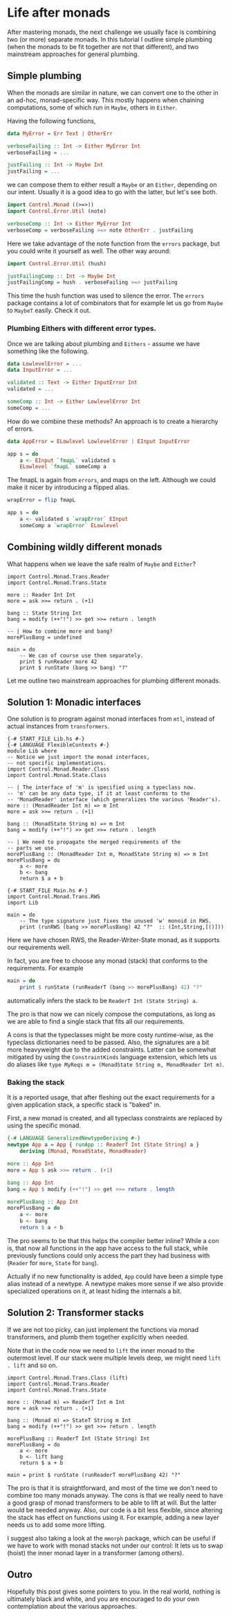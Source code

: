 # Life after monads

After mastering monads, the next challenge we usually face is combining two (or more) separate monads.
In this tutorial I outline simple plumbing (when the monads to be fit together are not that different),
and two mainstream approaches for general plumbing.

## Simple plumbing

When the monads are similar in nature, we can convert one to the other in an ad-hoc, monad-specific way.
This mostly happens when chaining computations, some of which run in `Maybe`, others in `Either`.

Having the following functions,

```haskell
data MyError = Err Text | OtherErr

verboseFailing :: Int -> Either MyError Int
verboseFailing = ...

justFailing :: Int -> Maybe Int
justFailing = ...
```

we can compose them to either result a `Maybe` or an `Either`, depending on our intent.
Usually it is a good idea to go with the latter, but let's see both.

```haskell
import Control.Monad ((>=>))
import Control.Error.Util (note)

verboseComp :: Int -> Either MyError Int
verboseComp = verboseFailing >=> note OtherErr . justFailing
```

Here we take advantage of the <hoogle>note</hoogle> function from the `errors` package, but
you could write it yourself as well. The other way around:

```haskell
import Control.Error.Util (hush)

justFailingComp :: Int -> Maybe Int
justFailingComp = hush . verboseFailing >=> justFailing
```

This time the <hoogle>hush</hoogle> function was used to silence the error.
The `errors` package contains a lot of combinators that for example let us go from `Maybe` to `MaybeT` easily. Check it out.

### Plumbing Eithers with different error types.

Once we are talking about plumbing and `Eithers` - assume we have something like the following.

```haskell
data LowlevelError = ...
data InputError = ...

validated :: Text -> Either InputError Int
validated = ...

someComp :: Int -> Either LowlevelError Int
someComp = ...
```
How do we combine these methods?
An approach is to create a hierarchy of errors.

```haskell
data AppError = ELowlevel LowlevelError | EInput InputError

app s = do
    a <- EInput `fmapL` validated s
    ELowlevel `fmapL` someComp a
```

The <hoogle>fmapL</hoogle> is again from `errors`, and maps on the left.
Although we could make it nicer by introducing a flipped alias.

```haskell
wrapError = flip fmapL

app s = do
    a <- validated s `wrapError` EInput
    someComp a `wrapError` ELowlevel
```

## Combining wildly different monads  

What happens when we leave the safe realm of `Maybe` and `Either`?

```active haskell
import Control.Monad.Trans.Reader
import Control.Monad.Trans.State

more :: Reader Int Int
more = ask >>= return . (+1)

bang :: State String Int
bang = modify (++"!") >> get >>= return . length

-- | How to combine more and bang?
morePlusBang = undefined

main = do
    -- We can of course use them separately.
    print $ runReader more 42
    print $ runState (bang >> bang) "?"
```

Let me outline two mainstream approaches for plumbing different monads.

## Solution 1: Monadic interfaces

One solution is to program against monad interfaces from `mtl`,
instead of actual instances from `transformers`.

```active haskell
{-# START_FILE Lib.hs #-}
{-# LANGUAGE FlexibleContexts #-}
module Lib where
-- Notice we just import the monad interfaces,
-- not specific implementations.
import Control.Monad.Reader.Class
import Control.Monad.State.Class

-- | The interface of 'm' is specified using a typeclass now.
-- 'm' can be any data type, if it at least conforms to the
-- 'MonadReader' interface (which generalizes the various 'Reader's).
more :: (MonadReader Int m) => m Int
more = ask >>= return . (+1)

bang :: (MonadState String m) => m Int
bang = modify (++"!") >> get >>= return . length

-- | We need to propagate the merged requirements of the
-- parts we use.
morePlusBang :: (MonadReader Int m, MonadState String m) => m Int
morePlusBang = do
    a <- more
    b <- bang
    return $ a + b

{-# START_FILE Main.hs #-}
import Control.Monad.Trans.RWS
import Lib

main = do
    -- The type signature just fixes the unused 'w' monoid in RWS.
    print (runRWS (bang >> morePlusBang) 42 "?"  :: (Int,String,[()]))
```

Here we have chosen <hoogle>RWS</hoogle>, the Reader-Writer-State monad,
as it supports our requirements well.

In fact, you are free to choose any monad (stack) that conforms to the
requirements. For example

```haskell
main = do
    print $ runState (runReaderT (bang >> morePlusBang) 42) "?"
```

automatically infers the stack to be `ReaderT Int (State String) a`.

The pro is that now we can nicely compose the computations, as long as we are
able to find a single stack that fits all our requirements.

A cons is that the typeclasses might be more costy runtime-wise, as the
typeclass dictionaries need to be passed. Also, the signatures are a bit
more heavyweight due to the added constraints. Latter can be somewhat mitigated
by using the `ConstraintKinds` language extension, which lets us do
aliases like `type MyReqs m = (MonadState String m, MonadReader Int m)`.

### Baking the stack

It is a reported usage, that after fleshing out the exact requirements
for a given application stack, a specific stack is "baked" in.

First, a new monad is created, and all typeclass constraints are
replaced by using the specific monad.

```haskell
{-# LANGUAGE GeneralizedNewtypeDeriving #-}
newtype App a = App { runApp :: ReaderT Int (State String) a }
    deriving (Monad, MonadState, MonadReader)

more :: App Int
more = App $ ask >>= return . (+1)

bang :: App Int
bang = App $ modify (++"!") >> get >>= return . length

morePlusBang :: App Int
morePlusBang = do
    a <- more
    b <- bang
    return $ a + b
```

The pro seems to be that this helps the compiler better inline?
While a con is, that now all functions in the app have access to the full
stack, while previously functions could only access the part they had
business with (`Reader` for `more`, `State` for `bang`).

Actually if no new functionality is added, `App` could have been a simple
type alias instead of a newtype. A newtype makes more sense if we also provide
specialized operations on it, at least hiding the internals a bit.

## Solution 2: Transformer stacks

If we are not too picky, can just implement the functions via monad
transformers, and plumb them together explicitly when needed.

Note that in the code now we need to `lift` the inner monad to the outermost
level. If our stack were multiple levels deep, we might need `lift . lift`
and so on.

```active haskell
import Control.Monad.Trans.Class (lift)
import Control.Monad.Trans.Reader
import Control.Monad.Trans.State

more :: (Monad m) => ReaderT Int m Int
more = ask >>= return . (+1)

bang :: (Monad m) => StateT String m Int
bang = modify (++"!") >> get >>= return . length

morePlusBang :: ReaderT Int (State String) Int
morePlusBang = do
    a <- more
    b <- lift bang
    return $ a + b

main = print $ runState (runReaderT morePlusBang 42) "?"
```
The pro is that it is straightforward, and most of the time we don't need
to combine too many monads anyway. The cons is that we really need to have
a good grasp of monad transformers to be able to lift at will.
But the latter would be needed anyway. Also, our code is a bit less flexible,
since altering the stack has effect on functions using it. For example,
adding a new layer needs us to add some more lifting.

I suggest also taking a look at the `mmorph` package, which can be
useful if we have to work with monad stacks not under our control:
It lets us to swap (<hoogle>hoist</hoogle>) the inner monad layer in a transformer (among others).

## Outro

Hopefully this post gives some pointers to you. In the real world,
nothing is ultimately black and white, and you are encouraged to do
your own contemplation about the various approaches.